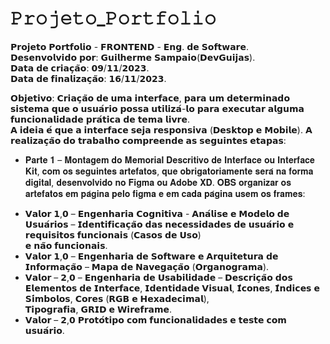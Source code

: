# 𝙿𝚛𝚘𝚓𝚎𝚝𝚘_𝙿𝚘𝚛𝚝𝚏𝚘𝚕𝚒𝚘
𝗣𝗿𝗼𝗷𝗲𝘁𝗼 𝗣𝗼𝗿𝘁𝗳𝗼𝗹𝗶𝗼 - 𝗙𝗥𝗢𝗡𝗧𝗘𝗡𝗗 - 𝗘𝗻𝗴. 𝗱𝗲 𝗦𝗼𝗳𝘁𝘄𝗮𝗿𝗲.<br/>
𝗗𝗲𝘀𝗲𝗻𝘃𝗼𝗹𝘃𝗶𝗱𝗼 𝗽𝗼𝗿: 𝗚𝘂𝗶𝗹𝗵𝗲𝗿𝗺𝗲 𝗦𝗮𝗺𝗽𝗮𝗶𝗼(𝗗𝗲𝘃𝗚𝘂𝗶𝗷𝗮𝘀).<br/>
𝗗𝗮𝘁𝗮 𝗱𝗲 𝗰𝗿𝗶𝗮𝗰̧𝗮̃𝗼: 𝟬𝟵/𝟭𝟭/𝟮𝟬𝟮𝟯.<br/>
𝗗𝗮𝘁𝗮 𝗱𝗲 𝗳𝗶𝗻𝗮𝗹𝗶𝘇𝗮𝗰̧𝗮̃𝗼: 𝟭𝟲/𝟭𝟭/𝟮𝟬𝟮𝟯.<br/>

𝗢𝗯𝗷𝗲𝘁𝗶𝘃𝗼: 𝗖𝗿𝗶𝗮𝗰̧𝗮̃𝗼 𝗱𝗲 𝘂𝗺𝗮 𝗶𝗻𝘁𝗲𝗿𝗳𝗮𝗰𝗲, 𝗽𝗮𝗿𝗮 𝘂𝗺 𝗱𝗲𝘁𝗲𝗿𝗺𝗶𝗻𝗮𝗱𝗼 𝘀𝗶𝘀𝘁𝗲𝗺𝗮 𝗾𝘂𝗲 𝗼 𝘂𝘀𝘂𝗮́𝗿𝗶𝗼 𝗽𝗼𝘀𝘀𝗮 𝘂𝘁𝗶𝗹𝗶𝘇𝗮́-𝗹𝗼 𝗽𝗮𝗿𝗮 𝗲𝘅𝗲𝗰𝘂𝘁𝗮𝗿 𝗮𝗹𝗴𝘂𝗺𝗮 𝗳𝘂𝗻𝗰𝗶𝗼𝗻𝗮𝗹𝗶𝗱𝗮𝗱𝗲 𝗽𝗿𝗮́𝘁𝗶𝗰𝗮 𝗱𝗲 𝘁𝗲𝗺𝗮 𝗹𝗶𝘃𝗿𝗲.<br/>
𝗔 𝗶𝗱𝗲𝗶𝗮 𝗲́ 𝗾𝘂𝗲 𝗮 𝗶𝗻𝘁𝗲𝗿𝗳𝗮𝗰𝗲 𝘀𝗲𝗷𝗮 𝗿𝗲𝘀𝗽𝗼𝗻𝘀𝗶𝘃𝗮 (𝗗𝗲𝘀𝗸𝘁𝗼𝗽 𝗲 𝗠𝗼𝗯𝗶𝗹𝗲). 𝗔 𝗿𝗲𝗮𝗹𝗶𝘇𝗮𝗰̧𝗮̃𝗼 𝗱𝗼 𝘁𝗿𝗮𝗯𝗮𝗹𝗵𝗼 𝗰𝗼𝗺𝗽𝗿𝗲𝗲𝗻𝗱𝗲 𝗮𝘀 𝘀𝗲𝗴𝘂𝗶𝗻𝘁𝗲𝘀 𝗲𝘁𝗮𝗽𝗮𝘀:<br/>

+ 𝐏𝐚𝐫𝐭𝐞 𝟏 – 𝐌𝐨𝐧𝐭𝐚𝐠𝐞𝐦 𝐝𝐨 𝐌𝐞𝐦𝐨𝐫𝐢𝐚𝐥 𝐃𝐞𝐬𝐜𝐫𝐢𝐭𝐢𝐯𝐨 𝐝𝐞 𝐈𝐧𝐭𝐞𝐫𝐟𝐚𝐜𝐞 𝐨𝐮 𝐈𝐧𝐭𝐞𝐫𝐟𝐚𝐜𝐞 𝐊𝐢𝐭, 𝐜𝐨𝐦 𝐨𝐬 𝐬𝐞𝐠𝐮𝐢𝐧𝐭𝐞𝐬 𝐚𝐫𝐭𝐞𝐟𝐚𝐭𝐨𝐬, 𝐪𝐮𝐞 𝐨𝐛𝐫𝐢𝐠𝐚𝐭𝐨𝐫𝐢𝐚𝐦𝐞𝐧𝐭𝐞 𝐬𝐞𝐫𝐚́ 𝐧𝐚 𝐟𝐨𝐫𝐦𝐚 𝐝𝐢𝐠𝐢𝐭𝐚𝐥,
𝐝𝐞𝐬𝐞𝐧𝐯𝐨𝐥𝐯𝐢𝐝𝐨 𝐧𝐨 𝐅𝐢𝐠𝐦𝐚 𝐨𝐮 𝐀𝐝𝐨𝐛𝐞 𝐗𝐃. 𝐎𝐁𝐒 𝐨𝐫𝐠𝐚𝐧𝐢𝐳𝐚𝐫 𝐨𝐬 𝐚𝐫𝐭𝐞𝐟𝐚𝐭𝐨𝐬 𝐞𝐦 𝐩𝐚́𝐠𝐢𝐧𝐚 𝐩𝐞𝐥𝐨 𝐟𝐢𝐠𝐦𝐚 𝐞 𝐞𝐦 𝐜𝐚𝐝𝐚 𝐩𝐚́𝐠𝐢𝐧𝐚 𝐮𝐬𝐞𝐦 𝐨𝐬 𝐟𝐫𝐚𝐦𝐞𝐬:<br/>
- 𝗩𝗮𝗹𝗼𝗿 𝟭,𝟬 – 𝗘𝗻𝗴𝗲𝗻𝗵𝗮𝗿𝗶𝗮 𝗖𝗼𝗴𝗻𝗶𝘁𝗶𝘃𝗮 - 𝗔𝗻𝗮́𝗹𝗶𝘀𝗲 𝗲 𝗠𝗼𝗱𝗲𝗹𝗼 𝗱𝗲 𝗨𝘀𝘂𝗮́𝗿𝗶𝗼𝘀 – 𝗜𝗱𝗲𝗻𝘁𝗶𝗳𝗶𝗰𝗮𝗰̧𝗮̃𝗼 𝗱𝗮𝘀 𝗻𝗲𝗰𝗲𝘀𝘀𝗶𝗱𝗮𝗱𝗲𝘀 𝗱𝗲 𝘂𝘀𝘂𝗮́𝗿𝗶𝗼 𝗲 𝗿𝗲𝗾𝘂𝗶𝘀𝗶𝘁𝗼𝘀 𝗳𝘂𝗻𝗰𝗶𝗼𝗻𝗮𝗶𝘀 (𝗖𝗮𝘀𝗼𝘀 𝗱𝗲 𝗨𝘀𝗼)<br/>
𝗲 𝗻𝗮̃𝗼 𝗳𝘂𝗻𝗰𝗶𝗼𝗻𝗮𝗶𝘀.<br/>
- 𝗩𝗮𝗹𝗼𝗿 𝟭,𝟬 – 𝗘𝗻𝗴𝗲𝗻𝗵𝗮𝗿𝗶𝗮 𝗱𝗲 𝗦𝗼𝗳𝘁𝘄𝗮𝗿𝗲 𝗲 𝗔𝗿𝗾𝘂𝗶𝘁𝗲𝘁𝘂𝗿𝗮 𝗱𝗲 𝗜𝗻𝗳𝗼𝗿𝗺𝗮𝗰̧𝗮̃𝗼 – 𝗠𝗮𝗽𝗮 𝗱𝗲 𝗡𝗮𝘃𝗲𝗴𝗮𝗰̧𝗮̃𝗼 (𝗢𝗿𝗴𝗮𝗻𝗼𝗴𝗿𝗮𝗺𝗮).<br/>
- 𝗩𝗮𝗹𝗼𝗿 – 𝟮,𝟬 – 𝗘𝗻𝗴𝗲𝗻𝗵𝗮𝗿𝗶𝗮 𝗱𝗲 𝗨𝘀𝗮𝗯𝗶𝗹𝗶𝗱𝗮𝗱𝗲 – 𝗗𝗲𝘀𝗰𝗿𝗶𝗰̧𝗮̃𝗼 𝗱𝗼𝘀 𝗘𝗹𝗲𝗺𝗲𝗻𝘁𝗼𝘀 𝗱𝗲 𝗜𝗻𝘁𝗲𝗿𝗳𝗮𝗰𝗲, 𝗜𝗱𝗲𝗻𝘁𝗶𝗱𝗮𝗱𝗲 𝗩𝗶𝘀𝘂𝗮𝗹, 𝗜́𝗰𝗼𝗻𝗲𝘀, 𝗜́𝗻𝗱𝗶𝗰𝗲𝘀 𝗲 𝗦𝗶́𝗺𝗯𝗼𝗹𝗼𝘀, 𝗖𝗼𝗿𝗲𝘀 (𝗥𝗚𝗕 𝗲 𝗛𝗲𝘅𝗮𝗱𝗲𝗰𝗶𝗺𝗮𝗹),<br/>
𝗧𝗶𝗽𝗼𝗴𝗿𝗮𝗳𝗶𝗮, 𝗚𝗥𝗜𝗗 𝗲 𝗪𝗶𝗿𝗲𝗳𝗿𝗮𝗺𝗲.<br/>
- 𝗩𝗮𝗹𝗼𝗿 – 𝟮,𝟬 𝗣𝗿𝗼𝘁𝗼́𝘁𝗶𝗽𝗼 𝗰𝗼𝗺 𝗳𝘂𝗻𝗰𝗶𝗼𝗻𝗮𝗹𝗶𝗱𝗮𝗱𝗲𝘀 𝗲 𝘁𝗲𝘀𝘁𝗲 𝗰𝗼𝗺 𝘂𝘀𝘂𝗮́𝗿𝗶𝗼.<br/>
